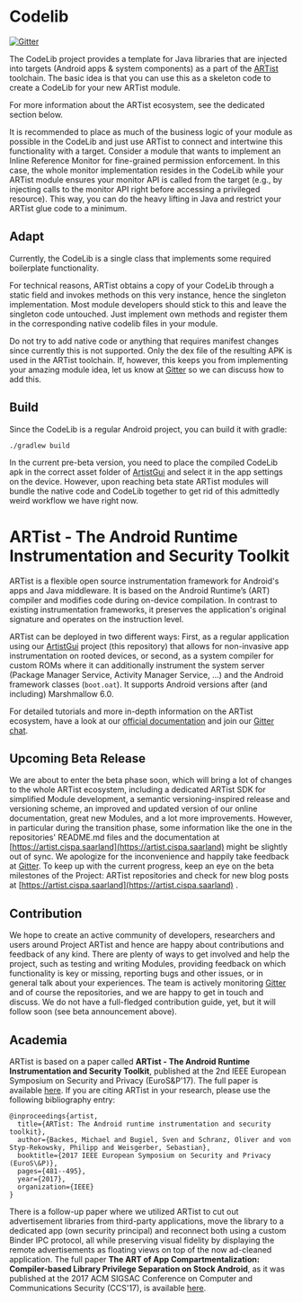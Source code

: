 # Codelib 

[![Gitter](https://badges.gitter.im/Project-ARTist/CodeLib.svg)](https://gitter.im/project-artist/Lobby?utm_source=badge&utm_medium=badge&utm_campaign=pr-badge&utm_content=body_badge)

The CodeLib project provides a template for Java libraries that are injected into targets (Android apps & system components) as a part of the [ARTist](https://github.com/Project-ARTist/ARTist) toolchain. The basic idea is that you can use this as a skeleton code to create a CodeLib for your new ARTist module. 

For more information about the ARTist ecosystem, see the dedicated section below. 

It is recommended to place as much of the business logic of your module as possible in the CodeLib and just use ARTist to connect and intertwine this functionality with a target. Consider a module that wants to implement an Inline Reference Monitor for fine-grained permission enforcement. In this case, the whole monitor implementation resides in the CodeLib while your ARTist module ensures your monitor API is called from the target (e.g., by injecting calls to the monitor API right before accessing a privileged resource). This way, you can do the heavy lifting in Java and restrict your ARTist glue code to a minimum. 


## Adapt

Currently, the CodeLib is a single class that implements some required boilerplate functionality.

For technical reasons, ARTist obtains a copy of your CodeLib through a static field and invokes methods on this very instance, hence the singleton implementation. Most module developers should stick to this and leave the singleton code untouched. Just implement own methods and register them in the corresponding native codelib files in your module. 

Do not try to add native code or anything that requires manifest changes since currently this is not supported. Only the dex file of the resulting APK is used in the ARTist toolchain. If, however, this keeps you from implementing your amazing module idea, let us know at [Gitter](https://gitter.im/project-artist/Lobby) so we can discuss how to add this. 

## Build

Since the CodeLib is a regular Android project, you can build it with gradle:

```./gradlew build```

In the current pre-beta version, you need to place the compiled CodeLib apk in the correct asset folder of [ArtistGui](https://github.com/Project-ARTist/ArtistGui) and select it in the app settings on the device. However, upon reaching beta state ARTist modules will bundle the native code and CodeLib together to get rid of this admittedly weird workflow we have right now. 

# ARTist - The Android Runtime Instrumentation and Security Toolkit

ARTist is a flexible open source instrumentation framework for Android's apps and Java middleware. It is based on the Android Runtime’s (ART) compiler and modifies code during on-device compilation. In contrast to existing instrumentation frameworks, it preserves the application's original signature and operates on the instruction level. 

ARTist can be deployed in two different ways: First, as a regular application using our [ArtistGui](https://github.com/Project-ARTist/ArtistGui) project (this repository) that allows for non-invasive app instrumentation on rooted devices, or second, as a system compiler for custom ROMs where it can additionally instrument the system server (Package Manager Service, Activity Manager Service, ...) and the Android framework classes (```boot.oat```). It supports Android versions after (and including) Marshmallow 6.0. 

For detailed tutorials and more in-depth information on the ARTist ecosystem, have a look at our [official documentation](https://artist.cispa.saarland) and join our [Gitter chat](https://gitter.im/project-artist/Lobby).

## Upcoming Beta Release

We are about to enter the beta phase soon, which will bring a lot of changes to the whole ARTist ecosystem, including a dedicated ARTist SDK for simplified Module development, a semantic versioning-inspired release and versioning scheme, an improved and updated version of our online documentation, great new Modules, and a lot more improvements. However, in particular during the transition phase, some information like the one in the repositories' README.md files and the documentation at [https://artist.cispa.saarland](https://artist.cispa.saarland) might be slightly out of sync. We apologize for the inconvenience and happily take feedback at [Gitter](https://gitter.im/project-artist/Lobby). To keep up with the current progress, keep an eye on the beta milestones of the Project: ARTist repositories and check for new blog posts at [https://artist.cispa.saarland](https://artist.cispa.saarland) . 

## Contribution

We hope to create an active community of developers, researchers and users around Project ARTist and hence are happy about contributions and feedback of any kind. There are plenty of ways to get involved and help the project, such as testing and writing Modules, providing feedback on which functionality is key or missing, reporting bugs and other issues, or in general talk about your experiences. The team is actively monitoring [Gitter](https://gitter.im/project-artist/) and of course the repositories, and we are happy to get in touch and discuss. We do not have a full-fledged contribution guide, yet, but it will follow soon (see beta announcement above). 

## Academia

ARTist is based on a paper called **ARTist - The Android Runtime Instrumentation and Security Toolkit**, published at the 2nd IEEE European Symposium on Security and Privacy (EuroS&P'17). The full paper is available [here](https://artist.cispa.saarland/res/papers/ARTist.pdf). If you are citing ARTist in your research, please use the following bibliography entry:

```
@inproceedings{artist,
  title={ARTist: The Android runtime instrumentation and security toolkit},
  author={Backes, Michael and Bugiel, Sven and Schranz, Oliver and von Styp-Rekowsky, Philipp and Weisgerber, Sebastian},
  booktitle={2017 IEEE European Symposium on Security and Privacy (EuroS\&P)},
  pages={481--495},
  year={2017},
  organization={IEEE}
}
```

There is a follow-up paper where we utilized ARTist to cut out advertisement libraries from third-party applications, move the library to a dedicated app (own security principal) and reconnect both using a custom Binder IPC protocol, all while preserving visual fidelity by displaying the remote advertisements as floating views on top of the now ad-cleaned application. The full paper **The ART of App Compartmentalization: Compiler-based Library Privilege Separation on Stock Android**, as it was published at the 2017 ACM SIGSAC Conference on Computer and Communications Security (CCS'17), is available [here](https://artist.cispa.saarland/res/papers/CompARTist.pdf).


